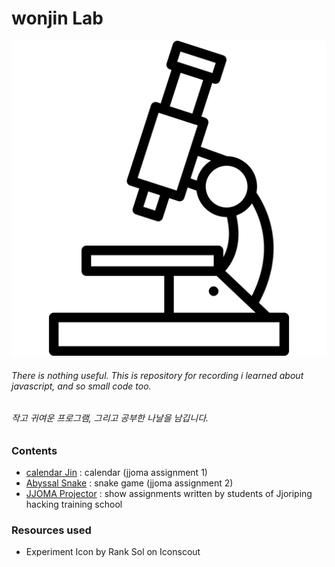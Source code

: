 # wonjin Lab

![logo](./res/logo.png)

###### There is nothing useful. This is repository for recording i learned about javascript, and so small code too.
###### 작고 귀여운 프로그램, 그리고 공부한 나날을 남깁니다.

### Contents
* [calendar Jin](https://lab.wonj.in/calendarJin/) : calendar (jjoma assignment 1)
* [Abyssal Snake](https://lab.wonj.in/AbyssalSnake/) : snake game (jjoma assignment 2)
* [JJOMA Projector](https://lab.wonj.in/jjomaProjector/) : show assignments written by students of Jjoriping hacking training school

### Resources used
* Experiment Icon by Rank Sol on Iconscout
